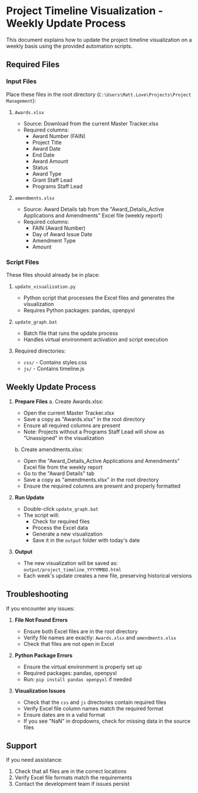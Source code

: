 # Project Timeline Visualization - Weekly Update Process

This document explains how to update the project timeline visualization on a weekly basis using the provided automation scripts.

## Required Files

### Input Files
Place these files in the root directory (`C:\Users\Matt.Love\Projects\Project Management`):

1. `Awards.xlsx`
   - Source: Download from the current Master Tracker.xlsx
   - Required columns:
     - Award Number (FAIN)
     - Project Title
     - Award Date
     - End Date
     - Award Amount
     - Status
     - Award Type
     - Grant Staff Lead
     - Programs Staff Lead

2. `amendments.xlsx`
   - Source: Award Details tab from the "Award_Details_Active Applications and Amendments" Excel file (weekly report)
   - Required columns:
     - FAIN (Award Number)
     - Day of Award Issue Date
     - Amendment Type
     - Amount

### Script Files
These files should already be in place:

1. `update_visualization.py`
   - Python script that processes the Excel files and generates the visualization
   - Requires Python packages: pandas, openpyxl

2. `update_graph.bat`
   - Batch file that runs the update process
   - Handles virtual environment activation and script execution

3. Required directories:
   - `css/` - Contains styles.css
   - `js/` - Contains timeline.js

## Weekly Update Process

1. **Prepare Files**
   a. Create Awards.xlsx:
      - Open the current Master Tracker.xlsx
      - Save a copy as "Awards.xlsx" in the root directory
      - Ensure all required columns are present
      - Note: Projects without a Programs Staff Lead will show as "Unassigned" in the visualization

   b. Create amendments.xlsx:
      - Open the "Award_Details_Active Applications and Amendments" Excel file from the weekly report
      - Go to the "Award Details" tab
      - Save a copy as "amendments.xlsx" in the root directory
      - Ensure the required columns are present and properly formatted

2. **Run Update**
   - Double-click `update_graph.bat`
   - The script will:
     - Check for required files
     - Process the Excel data
     - Generate a new visualization
     - Save it in the `output` folder with today's date

3. **Output**
   - The new visualization will be saved as:
     `output/project_timeline_YYYYMMDD.html`
   - Each week's update creates a new file, preserving historical versions

## Troubleshooting

If you encounter any issues:

1. **File Not Found Errors**
   - Ensure both Excel files are in the root directory
   - Verify file names are exactly: `Awards.xlsx` and `amendments.xlsx`
   - Check that files are not open in Excel

2. **Python Package Errors**
   - Ensure the virtual environment is properly set up
   - Required packages: pandas, openpyxl
   - Run: `pip install pandas openpyxl` if needed

3. **Visualization Issues**
   - Check that the `css` and `js` directories contain required files
   - Verify Excel file column names match the required format
   - Ensure dates are in a valid format
   - If you see "NaN" in dropdowns, check for missing data in the source files

## Support

If you need assistance:
1. Check that all files are in the correct locations
2. Verify Excel file formats match the requirements
3. Contact the development team if issues persist 
